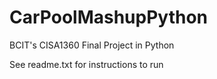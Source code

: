 # CarPoolMashupPython
BCIT's CISA1360 Final Project in Python

See readme.txt for instructions to run

